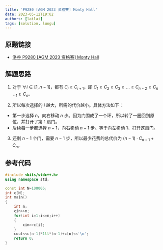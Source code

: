 ```yaml
---
title: 'P9280 [AGM 2023 资格赛] Monty Hall'
date: 2023-05-12T19:02
authors: [lailai]
tags: [solution, luogu]
---
```


## 原题链接

- [洛谷 P9280 [AGM 2023 资格赛] Monty Hall](https://www.luogu.com.cn/problem/P9280)

<!-- truncate -->

## 解题思路

1. 对于 $\forall i\in[1,n-1]$，都有 $C_i\ge C_{i+1}$，即 $C_1\ge C_2\ge C_3\ge\dots\ge C_{n-2} \ge C_{n-1}\ge C_n$。

2. 所以每次选择的 $i$ 越大，所需的代价越小。具体方法如下：

- 第一步选择 $n$，向右移动 $n$ 步。因为门围成了一个环，所以转了一圈回到原位，并打开了第 $1$ 扇门。
- 后续每一步都选择 $n-1$，向右移动 $n-1$ 步。等于向左移动 $1$，打开这扇门。

3. 还剩 $n-1$ 个门，需要 $n-1$ 步，所以最少花费的总代价为 $(n-1)\cdot C_{n-1}+C_n$。

## 参考代码

```cpp
#include <bits/stdc++.h>
using namespace std;

const int N=100005;
int c[N];
int main()
{
	int n;
	cin>>n;
	for(int i=1;i<=n;i++)
	{
		cin>>c[i];
	}
	cout<<c[n-1]*1ll*(n-1)+c[n]<<'\n';
	return 0;
}
```

